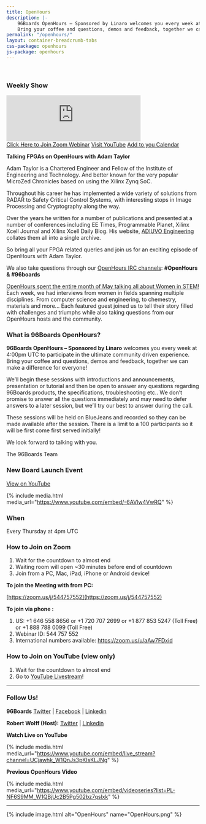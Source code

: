```yaml
---
title: OpenHours
description: |-
    96Boards OpenHours – Sponsored by Linaro welcomes you every week at 4:00pm UTC to participate in the ultimate community driven experience.
    Bring your coffee and questions, demos and feedback, together we can make a difference for everyone!
permalink: "/openhours/"
layout: container-breadcrumb-tabs
css-package: openhours
js-package: openhours
---
```


<div class="col-md-6" markdown="1">
<br>
<h3>Weekly Show</h3>
<iframe width="350" height="120" src="https://w2.countingdownto.com/2050235" frameborder="0"></iframe><br />
<a href="https://zoom.us/j/544757552" class="btn blog-read-more-btn center-block">Click Here to Join Zoom Webinar</a>
<a href="https://www.youtube.com/c/96Boards/" class="btn blog-read-more-btn center-block">Visit YouTube</a>
<a href="https://calendar.google.com/event?action=TEMPLATE&tmeid=bHE4dmJpMjlrMW5uNWRpMnI4MWRzZ2s4MWdfMjAxOTAxMTBUMTYwMDAwWiByb2JlcnQud29sZmZAbGluYXJvLm9yZw&tmsrc=robert.wolff%40linaro.org">Add to you Calendar</a>

**Talking FPGAs on OpenHours with Adam Taylor**

Adam Taylor is a Chartered Engineer and Fellow of the Institute of Engineering and Technology. And better known for the very popular MicroZed Chronicles based on using the Xilinx Zynq SoC.

Throughout his career he has implemented a wide variety of solutions from RADAR to Safety Critical Control Systems, with interesting stops in Image Processing and Cryptography along the way.

Over the years he written for a number of publications and presented at a number of conferences including EE Times, Programmable Planet, Xilinx Xcell Journal and Xilinx Xcell Daily Blog. His website, [ADIUVO Engineering](http://adiuvoengineering.com/) collates them all into a single archive.

So bring all your FPGA related queries and join us for an exciting episode of OpenHours with Adam Taylor.

We also take questions through our [OpenHours IRC channels](https://webchat.freenode.net/): **#OpenHours & #96boards**

[OpenHours spent the entire month of May talking all about Women in STEM!](https://www.96boards.org/go/wistem-2018/) Each week, we had interviews from women in fields spanning multiple disciplines. From computer science and engineering, to chemestry, materials and more... Each featured guest joined us to tell their story filled with challenges and triumphs while also taking questions from our OpenHours hosts and the community.

### What is 96Boards OpenHours?

**96Boards OpenHours – Sponsored by Linaro** welcomes you every week at 4:00pm UTC to participate in the ultimate community driven experience. Bring your coffee and questions, demos and feedback, together we can make a difference for everyone!

We’ll begin these sessions with introductions and announcements, presentation or tutorial and then be open to answer any questions regarding 96Boards products, the specifications, troubleshooting etc.. We don’t promise to answer all the questions immediately and may need to defer answers to a later session, but we’ll try our best to answer during the call.

These sessions will be held on BlueJeans and recorded so they can be made available after the session. There is a limit to a 100 participants so it will be first come first served initially!

We look forward to talking with you.

The 96Boards Team

### New Board Launch Event

[View on YouTube](https://youtu.be/-6AVlw4VwRQ)

{% include media.html media_url="https://www.youtube.com/embed/-6AVlw4VwRQ" %}

</div>
<div class="col-md-6">
<div class="openhours-panel" markdown="1" id="openhours-panel">

### When

Every Thursday at 4pm UTC

### How to Join on Zoom

1) Wait for the countdown to almost end<br>
2) Waiting room will open ~30 minutes before end of countdown<br>
3) Join from a PC, Mac, iPad, iPhone or Android device!<br>

**To join the Meeting with from PC:**

[https://zoom.us/j/544757552](https://zoom.us/j/544757552)

**To join via phone :**

1) US: +1 646 558 8656 or +1 720 707 2699 or +1 877 853 5247 (Toll Free) or +1 888 788 0099 (Toll Free)<br>
2) Webinar ID: 544 757 552 <br>
3) International numbers available: https://zoom.us/u/aAw7FDxid <br>

### How to Join on YouTube (view only)

1) Wait for the countdown to almost end<br>
2) Go to [YouTube Livestream](https://www.youtube.com/c/96Boards/live)!<br>

* * *

### Follow Us!

**96Boards**
[Twitter](https://twitter.com/96Boards) | [Facebook](https://www.facebook.com/96Boards) | [Linkedin](https://www.linkedin.com/company/96boards)

**Robert Wolff (Host):**
[Twitter](https://twitter.com/sdrobertw) | [Linkedin](https://www.linkedin.com/in/sdrobertw)

**Watch Live on YouTube**

{% include media.html media_url="https://www.youtube.com/embed/live_stream?channel=UCjawhk_W1QnJs3pKIsKLJNg" %}

**Previous OpenHours Video**

{% include media.html media_url="https://www.youtube.com/embed/videoseries?list=PL-NF6S9MM_W1QBjUc2B5Pg502bz7qslxk" %}

* * *

{% include image.html alt="OpenHours" name="OpenHours.png" %}


</div>
</div>
